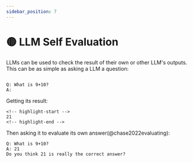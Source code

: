 ```yaml
---
sidebar_position: 7
---
```


# 🟡 LLM Self Evaluation

LLMs can be used to check the result of their own or other LLM's outputs. This 
can be as simple as asking a LLM a question:

```text

Q: What is 9+10?
A:
```

Getting its result:

```text
<!-- highlight-start -->
21
<!-- highlight-end -->
```

Then asking it to evaluate its own answer(@chase2022evaluating):

```text
Q: What is 9+10?
A: 21
Do you think 21 is really the correct answer?
```